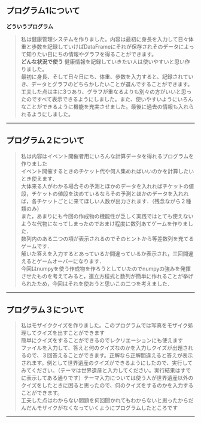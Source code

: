 ## プログラム1について
**どういうプログラム**
>私は健康管理システムを作りました。内容は最初に身長を入力して日々体重と歩数を記録していけばDataFrameにそれが保存されそのデータによって知りたい日にちの情報やグラフを得ることができます。<br>
**どんな状況で使う**
健康情報を記録していきたい人は使いやすいと思い作りました。<br>
最初に身長、そして日々日にち、体重、歩数を入力すると、記録されていき、データとグラフのどちらかしたいことが選んですることができます。<br>
工夫した点は主に3つあり、グラフが重なるよりも別々の方がいいと思ったのですべて表示できるようにしました。また、使いやすいようにいろんなことができるように機能を充実させました。最後に過去の情報も入れられるようにしました。<br>
-----
## プログラム２について
>私は内容はイベント開催者用にいろんな計算データを得れるプログラムを作りました<br>
イベント開催するときのチケット代や何人集めればいいのかを計算したいとき使えます．<br>
大体来る人がわかる場合その予測とほかのデータを入れればチケットの値段，チケットの値段を決めているならその予測とほかのデータを入れれば，各チケットごとに来てほしい人数が出力されます．（残念ながら２種類のみ）<br>
また，あまりにも今回の作成物の機能性が乏しく実践ではとても使えないような代物になってしまったのでおまけ程度に数列あてゲームを作りました．<br>
数列内のある二つの項が表示されるのでそのヒントから等差数列を充てるゲームです．<br>
解いた答えを入力するとあっているか間違っているか表示され，三回間違えるとゲームオーバーになります．<br>
今回はnumpyを使う作成物を作ろうとしていたのでnumpyの強みを発揮させたものを考えてみると，連立方程式と数列が簡単に作れることが挙げられたため，今回はそれを使おうと思いこの二つを考えました．
---
## プログラム３について
>私はモザイククイズを作りました。このプログラムでは写真をモザイク処理してクイズを出すことができます<br>
簡単にクイズをすることができるのでレクリエーションにも使えます<br>
ファイルを入力して、答えと何のクイズなのかを入力しクイズが出題されるので、３回答えることができます。正解なら正解間違えると答えが表示されます。例として世界遺産のクイズができるようにしたので、実行してみてください。（テーマは世界遺産と入力してください。実行結果はすでに表示してある通りです）テーマ入力については使う人が世界遺産以外のクイズをしたときに困ると思ったので、何のクイズをするのかを入力することができます。<br>
工夫した点はわからない問題を何回聞かれてもわからないと思ったからだんだんモザイクがなくなっていくようにプログラムしたところです
---
